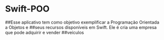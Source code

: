 # Swift-POO
##Esse aplicativo tem como objetivo exemplificar a Programação Orientada a Objetos e
##seus recursos disponíveis em Swift. Ele é cria uma empresa que pode adquirir e vender
##veículos
